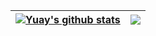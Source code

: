 | <a href="https://github.com/YuayYeonhi"><img align="center" src="https://github-readme-stats.vercel.app/api?username=YuayYeonhi&count_private=true&show_icons=true&include_all_commits=true&theme=buefy&hide_border=true" alt="Yuay's github stats" /></a> | <a href="https://github.com/YuayYeonhi"><img align="center" src="https://github-readme-stats.vercel.app/api/top-langs/?username=YuayYeonhi&layout=compact&theme=buefy&hide_border=true" /></a> |
| ------------- | ------------- |

